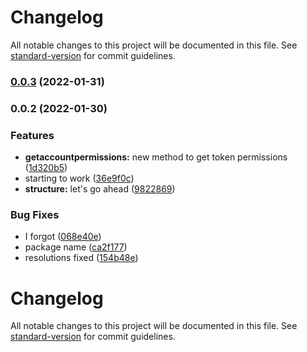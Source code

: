 # Changelog

All notable changes to this project will be documented in this file. See [standard-version](https://github.com/conventional-changelog/standard-version) for commit guidelines.

### [0.0.3](https://github.com/chikoshidori/nodeactyl/compare/v0.0.2...v0.0.3) (2022-01-31)

### 0.0.2 (2022-01-30)


### Features

* **getaccountpermissions:** new method to get token permissions ([1d320b5](https://github.com/chikoshidori/nodeactyl/commit/1d320b5119ccc33c0639691354f5cacf17787aa7))
* starting to work ([36e9f0c](https://github.com/chikoshidori/nodeactyl/commit/36e9f0cc6e91ae3b1c6314e03f120056f3b9b4a0))
* **structure:** let's go ahead ([9822869](https://github.com/chikoshidori/nodeactyl/commit/9822869e42b42b073f190c39f1a6cc8a24031b6b))


### Bug Fixes

* I forgot ([068e40e](https://github.com/chikoshidori/nodeactyl/commit/068e40e4cb08a4e0b90fb3b1de3710348bbb65c3))
* package name ([ca2f177](https://github.com/chikoshidori/nodeactyl/commit/ca2f1779c72f297540d29084353e2cb1d6d7adad))
* resolutions fixed ([154b48e](https://github.com/chikoshidori/nodeactyl/commit/154b48e0444aba8e3b790936f9aab87451d97b62))

# Changelog

All notable changes to this project will be documented in this file. See [standard-version](https://github.com/conventional-changelog/standard-version) for commit guidelines.
